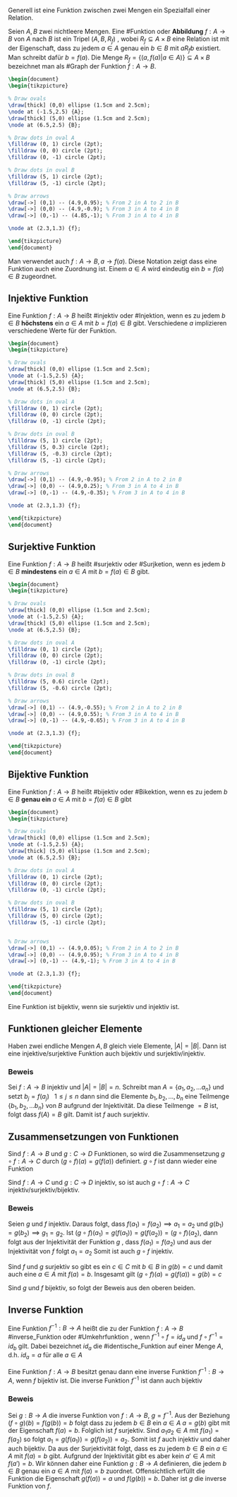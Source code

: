 Generell ist eine Funktion zwischen zwei Mengen ein Spezialfall einer Relation.

Seien $A,B$ zwei nichtleere Mengen. Eine #Funktion oder **Abbildung** $f: A \rightarrow B$ von $A$ nach $B$ ist ein Tripel $(A,B,R_{f})$ , wobei $R_{f}\subseteq A\times B$ eine Relation ist mit der Eigenschaft, dass zu jedem $a\in A$ genau ein $b\in B$ mit $aR_{f}b$ existiert. Man schreibt dafür $b=f(a)$. Die Menge $R_{f} = \{(a,f(a)|a\in A)\} \subseteq A\times B$ bezeichnet man als #Graph der Funktion $f:A\rightarrow B$.

```tikz
\begin{document}
\begin{tikzpicture}

% Draw ovals 
\draw[thick] (0,0) ellipse (1.5cm and 2.5cm);
\node at (-1.5,2.5) {A};
\draw[thick] (5,0) ellipse (1.5cm and 2.5cm);
\node at (6.5,2.5) {B};

% Draw dots in oval A 
\filldraw (0, 1) circle (2pt); 
\filldraw (0, 0) circle (2pt); 
\filldraw (0, -1) circle (2pt); 

% Draw dots in oval B 
\filldraw (5, 1) circle (2pt); 
\filldraw (5, -1) circle (2pt);

% Draw arrows 
\draw[->] (0,1) -- (4.9,0.95); % From 2 in A to 2 in B 
\draw[->] (0,0) -- (4.9,-0.9); % From 3 in A to 4 in B 
\draw[->] (0,-1) -- (4.85,-1); % From 3 in A to 4 in B

\node at (2.3,1.3) {f};

\end{tikzpicture}
\end{document}
```

Man verwendet auch $f:A\rightarrow B, a\rightarrow f(a)$. Diese Notation zeigt dass eine Funktion auch eine Zuordnung ist. Einem $a\in A$ wird eindeutig ein $b=f(a)\in B$ zugeordnet.

## Injektive Funktion
Eine Funktion $f:A\rightarrow B$ heißt #injektiv oder #Injektion, wenn es zu jedem $b\in B$ **höchstens** ein $a\in A$ mit $b=f(a)\in B$ gibt. Verschiedene $a$ implizieren verschiedene Werte für der Funktion.

```tikz
\begin{document}
\begin{tikzpicture}

% Draw ovals 
\draw[thick] (0,0) ellipse (1.5cm and 2.5cm);
\node at (-1.5,2.5) {A};
\draw[thick] (5,0) ellipse (1.5cm and 2.5cm);
\node at (6.5,2.5) {B};

% Draw dots in oval A 
\filldraw (0, 1) circle (2pt); 
\filldraw (0, 0) circle (2pt); 
\filldraw (0, -1) circle (2pt); 

% Draw dots in oval B 
\filldraw (5, 1) circle (2pt); 
\filldraw (5, 0.3) circle (2pt);
\filldraw (5, -0.3) circle (2pt);
\filldraw (5, -1) circle (2pt);

% Draw arrows 
\draw[->] (0,1) -- (4.9,-0.95); % From 2 in A to 2 in B 
\draw[->] (0,0) -- (4.9,0.25); % From 3 in A to 4 in B 
\draw[->] (0,-1) -- (4.9,-0.35); % From 3 in A to 4 in B

\node at (2.3,1.3) {f};

\end{tikzpicture}
\end{document}
```
## Surjektive Funktion
Eine Funktion $f: A\rightarrow B$ heißt #surjektiv oder #Surjketion, wenn es jedem $b\in B$ **mindestens** ein $a\in A$ mit $b=f(a)\in B$ gibt.

```tikz
\begin{document}
\begin{tikzpicture}

% Draw ovals 
\draw[thick] (0,0) ellipse (1.5cm and 2.5cm);
\node at (-1.5,2.5) {A};
\draw[thick] (5,0) ellipse (1.5cm and 2.5cm);
\node at (6.5,2.5) {B};

% Draw dots in oval A 
\filldraw (0, 1) circle (2pt); 
\filldraw (0, 0) circle (2pt); 
\filldraw (0, -1) circle (2pt); 

% Draw dots in oval B 
\filldraw (5, 0.6) circle (2pt); 
\filldraw (5, -0.6) circle (2pt);

% Draw arrows 
\draw[->] (0,1) -- (4.9,-0.55); % From 2 in A to 2 in B 
\draw[->] (0,0) -- (4.9,0.55); % From 3 in A to 4 in B 
\draw[->] (0,-1) -- (4.9,-0.65); % From 3 in A to 4 in B

\node at (2.3,1.3) {f};

\end{tikzpicture}
\end{document}
```
## Bijektive Funktion
Eine Funktion $f: A\rightarrow B$ heißt #bijektiv oder #Bikektion, wenn es zu jedem $b\in B$ **genau ein** $a\in A$ mit $b=f(a)\in B$ gibt

```tikz
\begin{document}
\begin{tikzpicture}

% Draw ovals 
\draw[thick] (0,0) ellipse (1.5cm and 2.5cm);
\node at (-1.5,2.5) {A};
\draw[thick] (5,0) ellipse (1.5cm and 2.5cm);
\node at (6.5,2.5) {B};

% Draw dots in oval A 
\filldraw (0, 1) circle (2pt); 
\filldraw (0, 0) circle (2pt); 
\filldraw (0, -1) circle (2pt); 

% Draw dots in oval B 
\filldraw (5, 1) circle (2pt); 
\filldraw (5, 0) circle (2pt);
\filldraw (5, -1) circle (2pt);


% Draw arrows 
\draw[->] (0,1) -- (4.9,0.05); % From 2 in A to 2 in B 
\draw[->] (0,0) -- (4.9,0.95); % From 3 in A to 4 in B 
\draw[->] (0,-1) -- (4.9,-1); % From 3 in A to 4 in B

\node at (2.3,1.3) {f};

\end{tikzpicture}
\end{document}
```
Eine Funktion ist bijektiv, wenn sie surjektiv und injektiv ist.

## Funktionen gleicher Elemente
Haben zwei endliche Mengen $A,B$ gleich viele Elemente, $|A|=|B|$. Dann ist eine injektive/surjektive Funktion auch bijektiv und surjektiv/injektiv.

### Beweis
Sei $f: A\rightarrow B$ injektiv und $|A|=|B|=n$. Schreibt man $A=\{a_{1},a_{2},\dots a_{n}\}$ und setzt $b_{j}=f(a_{j})~~~1\leq j\leq n$ dann sind die Elemente $b_{1},b_{2},\dots,b_{n}$ eine Teilmenge $\{b_{1},b_{2},\dots b_{n}\}$ von $B$ aufgrund der Injektivität. Da diese Teilmenge $=B$  ist, folgt dass $f(A)=B$ gilt. Damit ist $f$ auch surjektiv.

## Zusammensetzungen von Funktionen
Sind $f:A\rightarrow B$ und $g:C\rightarrow D$ Funktionen, so wird die Zusammensetzung $g \circ  f:A\rightarrow C$ durch $(g\circ f)(a)=g(f(a))$ definiert. $g\circ f$ ist dann wieder eine Funktion

Sind $f:A\rightarrow C$ und $g:C\rightarrow D$ injektiv, so ist auch $g\circ f:A\rightarrow C$ injektiv/surjektiv/bijektiv.

### Beweis
Seien $g$ und $f$ injektiv. Daraus folgt, dass $f(a_{1})=f(a_{2})\implies a_{1}=a_{2}$ und $g(b_{1})=g(b_{2})\implies g_{1}=g_{2}$. Ist $(g\circ f)(a_{1})=g(f(a_{1}))=g(f(a_{2}))=(g\circ f)(a_{2})$, dann folgt aus der Injektivität der Funktion $g$ , dass $f(a_{1})=f(a_{2})$ und aus der Injektivität von $f$ folgt $a_{1}=a_{2}$ Somit ist auch $g\circ f$ injektiv.

Sind $f$ und $g$ surjektiv so gibt es ein $c\in C$ mit $b\in B$ in $g(b)=c$ und damit auch eine $a\in A$ mit $f(a)=b$. Insgesamt gilt $(g\circ f)(a)=g(f(a))=g(b)=c$

Sind $g$ und $f$ bijektiv, so folgt der Beweis aus den oberen beiden.

## Inverse Funktion
Eine Funktion $f^{-1}:B\rightarrow A$ heißt die zu der Funktion $f:A\rightarrow B$ #inverse_Funktion oder #Umkehrfunktion , wenn $f^{-1}\circ f=id_{a}$ und $f\circ f^{-1}=id_{b}$ gilt. Dabei bezeichnet $id_{a}$ die #identische_Funktion auf einer Menge $A$, d.h. $id_{a}=a$ für alle $a\in A$

Eine Funktion $f:A\rightarrow B$ besitzt genau dann eine inverse Funktion $f^{-1}:B\rightarrow A$, wenn $f$ bijektiv ist. Die inverse Funktion $f^{-1}$ ist dann auch bijektiv

### Beweis
Sei $g:B\rightarrow A$ die inverse Funktion von $f:A\rightarrow B$, $g=f^{-1}$. Aus der Beziehung $(f\circ g)(b)=f(g(b))=b$ folgt dass zu jedem $b\in B$ ein $a\in A$  $a=g(b)$ gibt mit der Eigenschaft $f(a)=b$. Folglich ist $f$ surjektiv. Sind $a_{1}a_{2}\in A$ mit $f(a_{1})=f(a_{2})$ so folgt $a_{1}=g(f(a_{1}))=g(f(a_{2}))=a_{2}$. Somit ist $f$ auch injektiv und daher auch bijektiv.
Da aus der Surjektivität folgt, dass es zu jedem $b\in B$ ein $a\in A$ mit $f(a)=b$ gibt. Aufgrund der Injektivität gibt es aber kein $a'\in A$ mit $f(a')=b$. Wir können daher eine Funktion $g:B\rightarrow A$ definieren, die jedem $b\in B$ genau ein $a\in A$ mit $f(a)=b$ zuordnet. Offensichtlich erfüllt die Funktion die Eigenschaft $g(f(a))=a$ und $f(g(b))=b$. Daher ist $g$ die inverse Funktion von $f$.